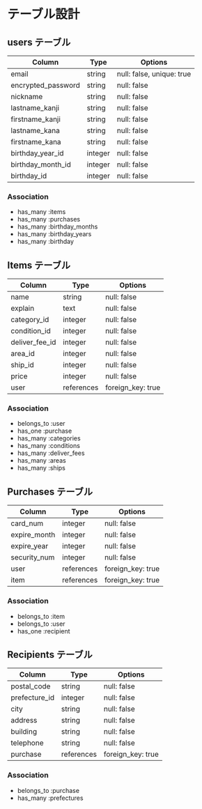 # テーブル設計

## users テーブル

| Column             | Type     | Options                   |
| ------------------ | -------- | ------------------------- |
| email              | string   | null: false, unique: true |
| encrypted_password | string   | null: false               |
| nickname           | string   | null: false               |
| lastname_kanji     | string   | null: false               |
| firstname_kanji    | string   | null: false               |
| lastname_kana      | string   | null: false               |
| firstname_kana     | string   | null: false               |
| birthday_year_id   | integer  | null: false               |
| birthday_month_id  | integer  | null: false               |
| birthday_id        | integer  | null: false               |

### Association
- has_many :items
- has_many :purchases
- has_many :birthday_months
- has_many :birthday_years
- has_many :birthday


## Items テーブル

| Column          | Type       | Options           |
| --------------- | ---------- | ----------------- |
| name            | string     | null: false       |
| explain         | text       | null: false       |
| category_id     | integer    | null: false       |
| condition_id    | integer    | null: false       |
| deliver_fee_id  | integer    | null: false       |
| area_id         | integer    | null: false       |
| ship_id         | integer    | null: false       |
| price           | integer    | null: false       |
| user            | references | foreign_key: true |

### Association
- belongs_to :user
- has_one :purchase
- has_many :categories
- has_many :conditions
- has_many :deliver_fees
- has_many :areas
- has_many :ships

## Purchases テーブル

| Column         | Type       | Options           |
| -------------- | ---------- | ----------------- |
| card_num       | integer    | null: false       |
| expire_month   | integer    | null: false       |
| expire_year    | integer    | null: false       |
| security_num   | integer    | null: false       |
| user           | references | foreign_key: true |
| item           | references | foreign_key: true |

### Association
- belongs_to :item
- belongs_to :user
- has_one :recipient

## Recipients テーブル

| Column          | Type       | Options           |
| --------------- | ---------- | ----------------- |
| postal_code     | string     | null: false       |
| prefecture_id   | integer    | null: false       |
| city            | string     | null: false       |
| address         | string     | null: false       |
| building        | string     | null: false       |
| telephone       | string     | null: false       |
| purchase        | references | foreign_key: true |

### Association
- belongs_to :purchase
- has_many :prefectures

